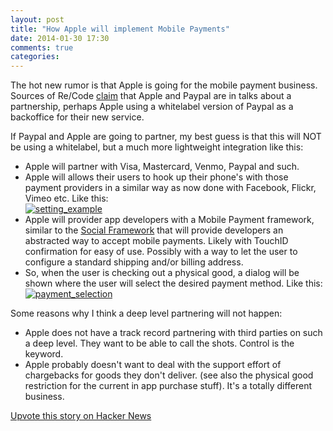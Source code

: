 ```yaml
---
layout: post
title: "How Apple will implement Mobile Payments"
date: 2014-01-30 17:30
comments: true
categories: 
---
```

The hot new rumor is that Apple is going for the mobile payment business. Sources of Re/Code [claim](http://recode.net/2014/01/30/paypal-wants-in-on-apples-mobile-payments-dreams/) that Apple and Paypal are in talks about a partnership, perhaps Apple using a whitelabel version of Paypal as a backoffice for their new service.

If Paypal and Apple are going to partner, my best guess is that this will NOT be using a whitelabel, but a much more lightweight integration like this:

- Apple will partner with Visa, Mastercard, Venmo, Paypal and such.
- Apple will allows their users to hook up their phone's with those payment providers in a similar way as now done with Facebook, Flickr, Vimeo etc. Like this: <div class="thumbnail"><a href="https://www.evernote.com/shard/s48/sh/552cb35f-6281-47b0-a305-209343a68835/1b0edc98ae52d4eff296ef9c4b856d71"><img style="max-width:400px" src="https://www.evernote.com/shard/s48/sh/552cb35f-6281-47b0-a305-209343a68835/1b0edc98ae52d4eff296ef9c4b856d71/deep/0/setting_example.png" alt="setting_example" /></a></div>
- Apple will provider app developers with a Mobile Payment framework, similar to the [Social Framework](https://developer.apple.com/library/ios/documentation/Social/Reference/Social_Framework/_index.html) that will provide developers an abstracted way to accept mobile payments. Likely with TouchID confirmation for easy of use. Possibly with a way to let the user to configure a standard shipping and/or billing address.
- So, when the user is checking out a physical good, a dialog will be shown where the user will select the desired payment method. Like this: <div class="thumbnail"><a href="https://www.evernote.com/shard/s48/sh/df67389b-6fca-4aae-adbc-334785750aa7/c65a9b1bec941d83bcb4326131ad4b1e"><img src="https://www.evernote.com/shard/s48/sh/df67389b-6fca-4aae-adbc-334785750aa7/c65a9b1bec941d83bcb4326131ad4b1e/deep/0/payment_selection.png" alt="payment_selection" style="max-width:400px" /></a></div>

Some reasons why I think a deep level partnering will not happen:

- Apple does not have a track record partnering with third parties on such a deep level. They want to be able to call the shots. Control is the keyword.
- Apple probably doesn't want to deal with the support effort of chargebacks for goods they don't deliver. (see also the physical good restriction for the current in app purchase stuff). It's a totally different business.

[Upvote this story on Hacker News](https://news.ycombinator.com/item?id=7151592)
